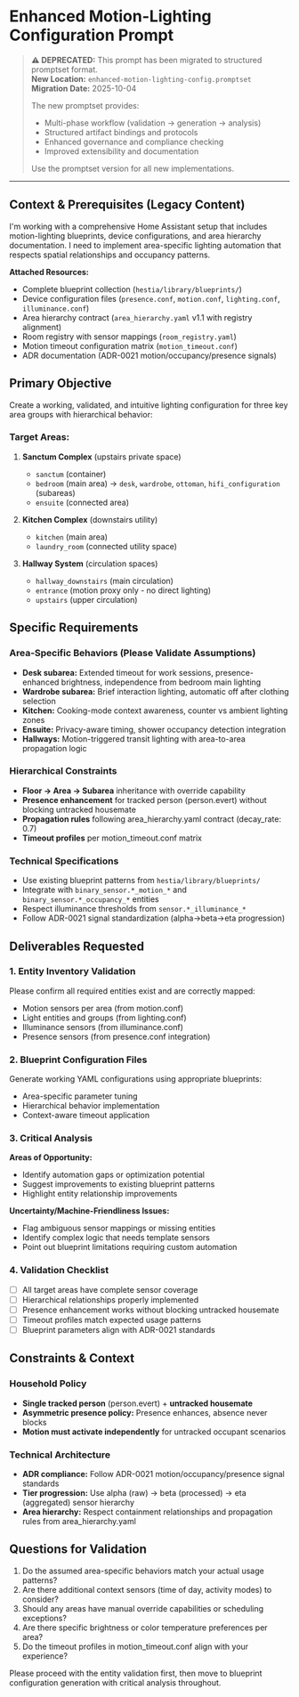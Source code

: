 # Enhanced Motion-Lighting Configuration Prompt

> **⚠️ DEPRECATED:** This prompt has been migrated to structured promptset format.  
> **New Location:** `enhanced-motion-lighting-config.promptset`  
> **Migration Date:** 2025-10-04  
> 
> The new promptset provides:
> - Multi-phase workflow (validation → generation → analysis)
> - Structured artifact bindings and protocols
> - Enhanced governance and compliance checking
> - Improved extensibility and documentation
>
> Use the promptset version for all new implementations.

---

## Context & Prerequisites (Legacy Content)
I'm working with a comprehensive Home Assistant setup that includes motion-lighting blueprints, device configurations, and area hierarchy documentation. I need to implement area-specific lighting automation that respects spatial relationships and occupancy patterns.

**Attached Resources:**
- Complete blueprint collection (`hestia/library/blueprints/`)
- Device configuration files (`presence.conf`, `motion.conf`, `lighting.conf`, `illuminance.conf`)
- Area hierarchy contract (`area_hierarchy.yaml` v1.1 with registry alignment)
- Room registry with sensor mappings (`room_registry.yaml`)
- Motion timeout configuration matrix (`motion_timeout.conf`)
- ADR documentation (ADR-0021 motion/occupancy/presence signals)

## Primary Objective
Create a working, validated, and intuitive lighting configuration for three key area groups with hierarchical behavior:

### Target Areas:
1. **Sanctum Complex** (upstairs private space)
   - `sanctum` (container)
   - `bedroom` (main area) → `desk`, `wardrobe`, `ottoman`, `hifi_configuration` (subareas)
   - `ensuite` (connected area)

2. **Kitchen Complex** (downstairs utility)
   - `kitchen` (main area)
   - `laundry_room` (connected utility space)

3. **Hallway System** (circulation spaces)
   - `hallway_downstairs` (main circulation)
   - `entrance` (motion proxy only - no direct lighting)
   - `upstairs` (upper circulation)

## Specific Requirements

### Area-Specific Behaviors (Please Validate Assumptions)
- **Desk subarea:** Extended timeout for work sessions, presence-enhanced brightness, independence from bedroom main lighting
- **Wardrobe subarea:** Brief interaction lighting, automatic off after clothing selection
- **Kitchen:** Cooking-mode context awareness, counter vs ambient lighting zones
- **Ensuite:** Privacy-aware timing, shower occupancy detection integration
- **Hallways:** Motion-triggered transit lighting with area-to-area propagation logic

### Hierarchical Constraints
- **Floor → Area → Subarea** inheritance with override capability
- **Presence enhancement** for tracked person (person.evert) without blocking untracked housemate
- **Propagation rules** following area_hierarchy.yaml contract (decay_rate: 0.7)
- **Timeout profiles** per motion_timeout.conf matrix

### Technical Specifications
- Use existing blueprint patterns from `hestia/library/blueprints/`
- Integrate with `binary_sensor.*_motion_*` and `binary_sensor.*_occupancy_*` entities
- Respect illuminance thresholds from `sensor.*_illuminance_*`
- Follow ADR-0021 signal standardization (alpha→beta→eta progression)

## Deliverables Requested

### 1. Entity Inventory Validation
Please confirm all required entities exist and are correctly mapped:
- Motion sensors per area (from motion.conf)
- Light entities and groups (from lighting.conf)  
- Illuminance sensors (from illuminance.conf)
- Presence sensors (from presence.conf integration)

### 2. Blueprint Configuration Files
Generate working YAML configurations using appropriate blueprints:
- Area-specific parameter tuning
- Hierarchical behavior implementation
- Context-aware timeout application

### 3. Critical Analysis
**Areas of Opportunity:**
- Identify automation gaps or optimization potential
- Suggest improvements to existing blueprint patterns
- Highlight entity relationship improvements

**Uncertainty/Machine-Friendliness Issues:**
- Flag ambiguous sensor mappings or missing entities
- Identify complex logic that needs template sensors
- Point out blueprint limitations requiring custom automation

### 4. Validation Checklist
- [ ] All target areas have complete sensor coverage
- [ ] Hierarchical relationships properly implemented
- [ ] Presence enhancement works without blocking untracked housemate
- [ ] Timeout profiles match expected usage patterns
- [ ] Blueprint parameters align with ADR-0021 standards

## Constraints & Context

### Household Policy
- **Single tracked person** (person.evert) + **untracked housemate**
- **Asymmetric presence policy:** Presence enhances, absence never blocks
- **Motion must activate independently** for untracked occupant scenarios

### Technical Architecture
- **ADR compliance:** Follow ADR-0021 motion/occupancy/presence signal standards
- **Tier progression:** Use alpha (raw) → beta (processed) → eta (aggregated) sensor hierarchy
- **Area hierarchy:** Respect containment relationships and propagation rules from area_hierarchy.yaml

## Questions for Validation
1. Do the assumed area-specific behaviors match your actual usage patterns?
2. Are there additional context sensors (time of day, activity modes) to consider?
3. Should any areas have manual override capabilities or scheduling exceptions?
4. Are there specific brightness or color temperature preferences per area?
5. Do the timeout profiles in motion_timeout.conf align with your experience?

Please proceed with the entity validation first, then move to blueprint configuration generation with critical analysis throughout.